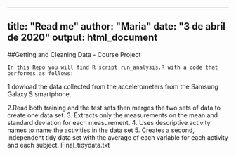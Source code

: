 ---
title: "Read me"
author: "Maria"
date: "3 de abril de 2020"
output: html_document
--

  ##Getting and Cleaning Data - Course Project
  
    In this Repo you will find R script run_analysis.R with a code that performes as follows:


1.dowload the data collected from the accelerometers from the Samsung Galaxy S smartphone.

2.Read both training and the test sets then merges the two sets of data to create one data set.
3. Extracts only the measurements on the mean and standard deviation for each measurement.
4. Uses descriptive activity names to name the activities in the data set
5. Creates a second, independent tidy data set with the average of each variable for each activity and each subject. Final_tidydata.txt